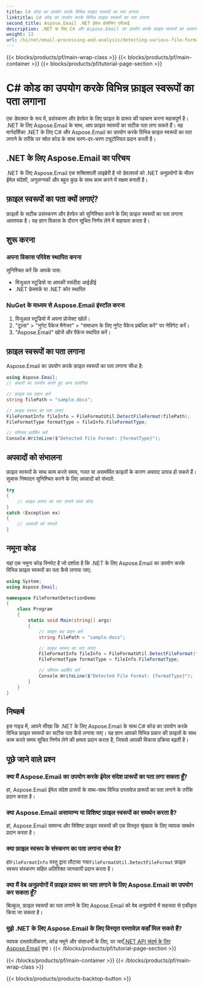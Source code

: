 ```yaml
---
title: C# कोड का उपयोग करके विभिन्न फ़ाइल स्वरूपों का पता लगाना
linktitle: C# कोड का उपयोग करके विभिन्न फ़ाइल स्वरूपों का पता लगाना
second_title: Aspose.Email .NET ईमेल प्रोसेसिंग एपीआई
description: .NET के लिए C# और Aspose.Email का उपयोग करके फ़ाइल स्वरूपों का आसानी से पता लगाएं। चरण-दर-चरण मार्गदर्शिका और कोड उदाहरण। अभी अन्वेषण करें!
weight: 13
url: /hi/net/email-processing-and-analysis/detecting-various-file-formats-using-csharp-code/
---
```


{{< blocks/products/pf/main-wrap-class >}}
{{< blocks/products/pf/main-container >}}
{{< blocks/products/pf/tutorial-page-section >}}

# C# कोड का उपयोग करके विभिन्न फ़ाइल स्वरूपों का पता लगाना


एक डेवलपर के रूप में, प्रसंस्करण और हेरफेर के लिए फ़ाइल के प्रारूप की पहचान करना महत्वपूर्ण है। .NET के लिए Aspose.Email के साथ, आप फ़ाइल स्वरूपों का सटीक पता लगा सकते हैं। यह मार्गदर्शिका .NET के लिए C# और Aspose.Email का उपयोग करके विभिन्न फ़ाइल स्वरूपों का पता लगाने के तरीके पर स्रोत कोड के साथ चरण-दर-चरण ट्यूटोरियल प्रदान करती है।

## .NET के लिए Aspose.Email का परिचय

.NET के लिए Aspose.Email एक शक्तिशाली लाइब्रेरी है जो डेवलपर्स को .NET अनुप्रयोगों के भीतर ईमेल संदेशों, अनुलग्नकों और बहुत कुछ के साथ काम करने में सक्षम बनाती है।

## फ़ाइल स्वरूपों का पता क्यों लगाएं?

फ़ाइलों के सटीक प्रसंस्करण और हेरफेर को सुनिश्चित करने के लिए फ़ाइल स्वरूपों का पता लगाना आवश्यक है। यह ज्ञान विकास के दौरान सूचित निर्णय लेने में सहायता करता है।

## शुरू करना

### अपना विकास परिवेश स्थापित करना

सुनिश्चित करें कि आपके पास:
- विजुअल स्टूडियो या आपकी पसंदीदा आईडीई
- .NET फ्रेमवर्क या .NET कोर स्थापित

### NuGet के माध्यम से Aspose.Email इंस्टॉल करना

1. विजुअल स्टूडियो में अपना प्रोजेक्ट खोलें।
2. "टूल्स" > "नुगेट पैकेज मैनेजर" > "समाधान के लिए नुगेट पैकेज प्रबंधित करें" पर नेविगेट करें।
3. "Aspose.Email" खोजें और पैकेज स्थापित करें।

## फ़ाइल स्वरूपों का पता लगाना

Aspose.Email का उपयोग करके फ़ाइल स्वरूपों का पता लगाना सीधा है:

```csharp
using Aspose.Email;
// कथनों का उपयोग करते हुए अन्य प्रासंगिक

// फ़ाइल पथ प्रदान करें
string filePath = "sample.docx";

// फ़ाइल स्वरूप का पता लगाएं
FileFormatInfo fileInfo = FileFormatUtil.DetectFileFormat(filePath);
FileFormatType formatType = fileInfo.FileFormatType;

// परिणाम प्रदर्शित करें
Console.WriteLine($"Detected File Format: {formatType}");
```

## अपवादों को संभालना

फ़ाइल स्वरूपों के साथ काम करते समय, गलत या असमर्थित फ़ाइलों के कारण अपवाद उत्पन्न हो सकते हैं। सुचारू निष्पादन सुनिश्चित करने के लिए अपवादों को संभालें:

```csharp
try
{
    // फ़ाइल प्रारूप का पता लगाने वाला कोड
}
catch (Exception ex)
{
    // अपवादों को संभालें
}
```

## नमूना कोड

यहां एक नमूना कोड स्निपेट है जो दर्शाता है कि .NET के लिए Aspose.Email का उपयोग करके विभिन्न फ़ाइल स्वरूपों का पता कैसे लगाया जाए:

```csharp
using System;
using Aspose.Email;

namespace FileFormatDetectionDemo
{
    class Program
    {
        static void Main(string[] args)
        {
            // फ़ाइल पथ प्रदान करें
            string filePath = "sample.docx";

            // फ़ाइल स्वरूप का पता लगाएं
            FileFormatInfo fileInfo = FileFormatUtil.DetectFileFormat(filePath);
            FileFormatType formatType = fileInfo.FileFormatType;

            // परिणाम प्रदर्शित करें
            Console.WriteLine($"Detected File Format: {formatType}");
        }
    }
}
```

## निष्कर्ष

इस गाइड में, आपने सीखा कि .NET के लिए Aspose.Email के साथ C# कोड का उपयोग करके विभिन्न फ़ाइल स्वरूपों का सटीक पता कैसे लगाया जाए। यह ज्ञान आपको विभिन्न प्रकार की फ़ाइलों के साथ काम करते समय सूचित निर्णय लेने की क्षमता प्रदान करता है, जिससे आपकी विकास प्रक्रिया बढ़ती है।

## पूछे जाने वाले प्रश्न

### क्या मैं Aspose.Email का उपयोग करके ईमेल संदेश प्रारूपों का पता लगा सकता हूँ?

हां, Aspose.Email ईमेल संदेश प्रारूपों के साथ-साथ विभिन्न दस्तावेज़ प्रारूपों का पता लगाने के तरीके प्रदान करता है।

### क्या Aspose.Email असामान्य या विशिष्ट फ़ाइल स्वरूपों का समर्थन करता है?

हां, Aspose.Email सामान्य और विशिष्ट फ़ाइल स्वरूपों की एक विस्तृत श्रृंखला के लिए व्यापक समर्थन प्रदान करता है।

### क्या फ़ाइल स्वरूप के संस्करण का पता लगाना संभव है?

 हां`FileFormatInfo` वस्तु द्वारा लौटाया गया`FileFormatUtil.DetectFileFormat` फ़ाइल स्वरूप संस्करण सहित अतिरिक्त जानकारी प्रदान करता है।

### क्या मैं वेब अनुप्रयोगों में फ़ाइल प्रारूप का पता लगाने के लिए Aspose.Email का उपयोग कर सकता हूँ?

बिल्कुल, फ़ाइल स्वरूपों का पता लगाने के लिए Aspose.Email को वेब अनुप्रयोगों में सहजता से एकीकृत किया जा सकता है।

### मुझे .NET के लिए Aspose.Email के लिए विस्तृत दस्तावेज़ कहाँ मिल सकते हैं?

 व्यापक दस्तावेज़ीकरण, कोड नमूने और संसाधनों के लिए, पर जाएँ[.NET API संदर्भ के लिए Aspose.Email](https://reference.aspose.com/email/net) पृष्ठ।
{{< /blocks/products/pf/tutorial-page-section >}}

{{< /blocks/products/pf/main-container >}}
{{< /blocks/products/pf/main-wrap-class >}}

{{< blocks/products/products-backtop-button >}}
